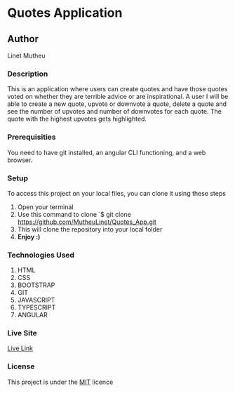 # Quotes Application

## Author

Linet Mutheu

### Description

This is an application where users can create quotes and have those quotes voted on whether they are terrible advice or are inspirational. A user I will be able to create a new quote, upvote or downvote a quote, delete a quote and see the number of upvotes and number of downvotes for each quote. The quote with the highest upvotes gets highlighted.

### Prerequisities

You need to have git installed, an angular CLI functioning, and a web browser.

### Setup

To access this project on your local files, you can clone it using these steps

1. Open your terminal
2. Use this command to clone `$ git clone
   https://github.com/MutheuLinet/Quotes_App.git
3. This will clone the repository into your local folder
4. **Enjoy :)**

### Technologies Used

1. HTML
2. CSS
3. BOOTSTRAP
4. GIT
5. JAVASCRIPT
6. TYPESCRIPT
7. ANGULAR

### Live Site

[Live Link](https://mutheulinet.github.io/Quotes_App/)

### License

This project is under the [MIT](LICENSE) licence
